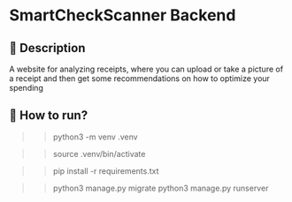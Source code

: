 # SmartCheckScanner Backend

## 📜 Description

A website for analyzing receipts, where you can upload or take a picture of a receipt and then get some recommendations on how to optimize your spending

## 🏁 How to run?

>> python3 -m venv .venv

>> source .venv/bin/activate

>> pip install -r requirements.txt

>> python3 manage.py migrate
>> python3 manage.py runserver
